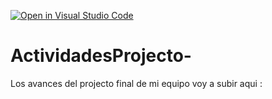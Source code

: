 [![Open in Visual Studio Code](https://classroom.github.com/assets/open-in-vscode-c66648af7eb3fe8bc4f294546bfd86ef473780cde1dea487d3c4ff354943c9ae.svg)](https://classroom.github.com/online_ide?assignment_repo_id=8463515&assignment_repo_type=AssignmentRepo)
# ActividadesProjecto-
Los avances del projecto final de mi equipo voy a subir aqui : 
